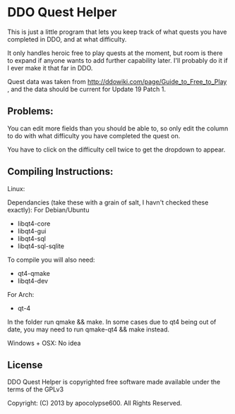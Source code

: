 DDO Quest Helper
============================

This is just a little program that lets you keep track of what quests you have completed in DDO, and at what difficulty.

It only handles heroic free to play quests at the moment, but room is there to expand if anyone wants to add further capability later. I'll probably do it if I ever make it that far in DDO.

Quest data was taken from http://ddowiki.com/page/Guide_to_Free_to_Play , and the data should be current for Update 19 Patch 1.

Problems:
----------------------
You can edit more fields than you should be able to, so only edit the column to do with what difficulty you have completed the quest on.

You have to click on the difficulty cell twice to get the dropdown to appear.


Compiling Instructions:
----------------------

Linux:

Dependancies (take these with a grain of salt, I havn't checked these exactly):
For Debian/Ubuntu

- libqt4-core
- libqt4-gui
- libqt4-sql
- libqt4-sql-sqlite

To compile you will also need:
- qt4-qmake
- libqt4-dev

For Arch:
- qt-4

In the folder run qmake && make. In some cases due to qt4 being out of date, you may need to run qmake-qt4 && make instead.

Windows + OSX:
No idea

License
-------

DDO Quest Helper is copyrighted free software made available under the terms of the GPLv3

Copyright: (C) 2013 by apocolypse600. All Rights Reserved.

